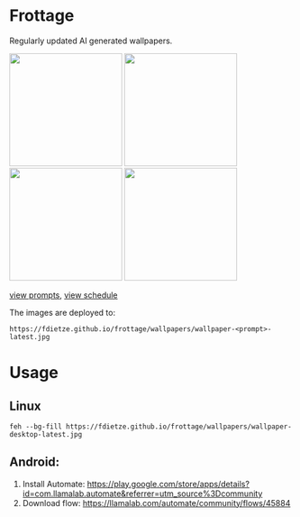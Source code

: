# Frottage

Regularly updated AI generated wallpapers.

<div>
<img src="https://fdietze.github.io/frottage/wallpapers/wallpaper-desktop-latest.jpg" height="200" />
<img src="https://fdietze.github.io/frottage/wallpapers/wallpaper-desktop-light-latest.jpg" height="200" />
<img src="https://fdietze.github.io/frottage/wallpapers/wallpaper-mobile-latest.jpg" height="200" />
<img src="https://fdietze.github.io/frottage/wallpapers/wallpaper-mobile-homescreen-latest.jpg" height="200" />
</div>

[view prompts](/prompts), [view schedule](/.github/workflows/generate.yml#L6)

The images are deployed to:

`https://fdietze.github.io/frottage/wallpapers/wallpaper-<prompt>-latest.jpg`

# Usage

## Linux

```
feh --bg-fill https://fdietze.github.io/frottage/wallpapers/wallpaper-desktop-latest.jpg
```

## Android:

1. Install Automate:
   https://play.google.com/store/apps/details?id=com.llamalab.automate&referrer=utm_source%3Dcommunity
2. Download flow: https://llamalab.com/automate/community/flows/45884
